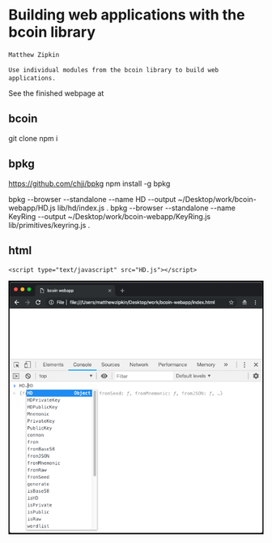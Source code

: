 
# Building web applications with the bcoin library

```post-author
Matthew Zipkin
```

```post-description
Use individual modules from the bcoin library to build web applications.
```

See the finished webpage at 


## bcoin
git clone 
npm i

## bpkg
https://github.com/chjj/bpkg
npm install -g bpkg

bpkg --browser --standalone --name HD --output ~/Desktop/work/bcoin-webapp/HD.js lib/hd/index.js
.
bpkg --browser --standalone --name KeyRing --output ~/Desktop/work/bcoin-webapp/KeyRing.js lib/primitives/keyring.js
.
## html

    <script type="text/javascript" src="HD.js"></script>

 
 ![HD object in console](../assets/images/guides/webapp-hd-console.png "HD object in console")
